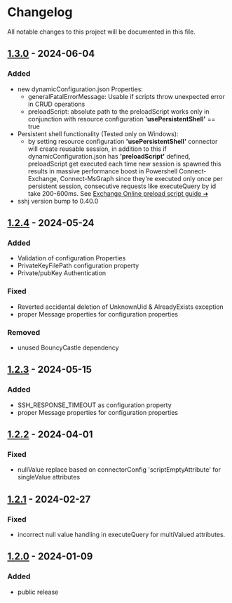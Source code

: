 # Changelog

All notable changes to this project will be documented in this file.

## [1.3.0] - 2024-06-04
### Added
- new dynamicConfiguration.json Properties:
  - generalFatalErrorMessage: Usable if scripts throw unexpected error in CRUD operations
  - preloadScript: absolute path to the preloadScript works only in conjunction with resource configuration **'usePersistentShell'** == true
- Persistent shell functionality (Tested only on Windows):
    - by setting resource configuration **'usePersistentShell'** connector will create reusable session, in addition to this if dynamicConfiguration.json has **'preloadScript'** defined, preloadScript get executed each time new session is spawned this results in massive performance boost in Powershell Connect-Exchange, Connect-MsGraph since they're executed only once per persistent session, consecutive requests like executeQuery by id take 200-600ms. See [Exchange Online preload script guide ➜](samples/MicrosoftExchange/Exchange-Online-Persistent-Shell:DistLists-Management/preloadScript-guide.md)
- sshj version bump to 0.40.0

## [1.2.4] - 2024-05-24
### Added
- Validation of configuration Properties
- PrivateKeyFilePath configuration property
- Private/pubKey Authentication

### Fixed
- Reverted accidental deletion of UnknownUid & AlreadyExists exception
- proper Message properties for configuration properties

### Removed
- unused BouncyCastle dependency

## [1.2.3] - 2024-05-15
### Added

- SSH_RESPONSE_TIMEOUT as configuration property
- proper Message properties for configuration properties

## [1.2.2] - 2024-04-01
### Fixed

- nullValue replace  based on connectorConfig 'scriptEmptyAttribute' for singleValue attributes


## [1.2.1] - 2024-02-27
### Fixed

- incorrect null value handling in executeQuery for multiValued attributes.


## [1.2.0] - 2024-01-09

### Added

- public release


[1.3.0]: https://github.com/inalogy/ssh-connector/releases/tag/v1.3.0
[1.2.4]: https://github.com/inalogy/ssh-connector/releases/tag/v1.2.4
[1.2.3]: https://github.com/inalogy/ssh-connector/releases/tag/v1.2.3
[1.2.2]: https://github.com/inalogy/ssh-connector/releases/tag/v1.2.2
[1.2.1]: https://github.com/inalogy/ssh-connector/releases/tag/v1.2.1
[1.2.0]: https://github.com/inalogy/ssh-connector/releases/tag/v1.2.0

